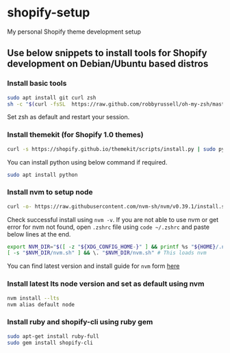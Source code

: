 # shopify-setup

My personal Shopify theme development setup

## Use below snippets to install tools for Shopify development on Debian/Ubuntu based distros

### Install basic tools
  
```sh
sudo apt install git curl zsh
sh -c "$(curl -fsSL  https://raw.github.com/robbyrussell/oh-my-zsh/master/tools/install.sh )"
```

Set zsh as default and restart your session.

### Install themekit (for Shopify 1.0 themes)

```sh
curl -s https://shopify.github.io/themekit/scripts/install.py | sudo python
```

You can install python using below command if required.

```sh
sudo apt install python
```

### Install nvm to setup node

```sh
curl -o- https://raw.githubusercontent.com/nvm-sh/nvm/v0.39.1/install.sh | bash 
```

Check successful install using `nvm -v`. If you are not able to use nvm or get error for nvm not found, open `.zshrc` file using `code ~/.zshrc` and paste below lines at the end.

```sh
export NVM_DIR="$([ -z "${XDG_CONFIG_HOME-}" ] && printf %s "${HOME}/.nvm" || printf %s "${XDG_CONFIG_HOME}/nvm")"
[ -s "$NVM_DIR/nvm.sh" ] && \. "$NVM_DIR/nvm.sh" # This loads nvm
```

You can find latest version and install guide for `nvm` form [here](https://github.com/nvm-sh/nvm) 

### Install latest lts node version and set as default using nvm

```sh
nvm install --lts
nvm alias default node
```

### Install ruby and shopify-cli using ruby gem

```sh
sudo apt-get install ruby-full
sudo gem install shopify-cli
```
